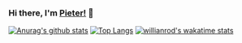 ### Hi there, I'm [Pieter!](https://pieterherman.dev) 👋

[![Anurag's github stats](https://github-readme-stats.vercel.app/api?username=pieterherman-dev)](https://github.com/anuraghazra/github-readme-stats)
[![Top Langs](https://github-readme-stats.vercel.app/api/top-langs/?username=pieterherman-dev&layout=compact)](https://github.com/anuraghazra/github-readme-stats)
[![willianrod's wakatime stats](https://github-readme-stats.vercel.app/api/wakatime?username=pieterherman-dev)](https://github.com/anuraghazra/github-readme-stats)



<!--
**pieterherman-dev/pieterherman-dev** is a ✨ _special_ ✨ repository because its `README.md` (this file) appears on your GitHub profile.

 
- 🔭 I’m currently working on ...
- 🌱 I’m currently learning ...
- 👯 I’m looking to collaborate on ...
- 🤔 I’m looking for help with ...
- 💬 Ask me about ...
- 📫 How to reach me: ...
- 😄 Pronouns: ...
- ⚡ Fun fact: ...
-->
